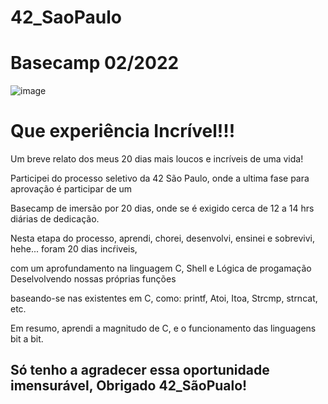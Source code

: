 # 42_SaoPaulo
# Basecamp 02/2022 

![image](https://user-images.githubusercontent.com/47953113/154799225-c3715c4a-600c-4a86-9df9-9b5d7d56441e.png)


<h1>Que experiência Incrível!!! </h1>

<p>Um breve relato dos meus 20 dias mais loucos e incríveis de uma vida! </p>
  <p>Participei do processo seletivo da 42 São Paulo, onde a ultima fase para aprovação é participar de um</p> 
  <p>Basecamp de imersão por 20 dias, onde se é exigido cerca de 12 a 14 hrs diárias de dedicação.
    
  <p>Nesta etapa do processo, aprendi, chorei, desenvolvi, ensinei e sobrevivi, hehe... foram 20 dias incŕiveis,
  <p>com um aprofundamento na linguagem C, Shell e Lógica de progamação Deselvolvendo nossas próprias funções
  <p>baseando-se nas existentes em C, como: printf, Atoi, Itoa, Strcmp, strncat, etc.
    
  <p>Em resumo, aprendi a magnitudo de C, e o funcionamento das linguagens bit a bit. 
  <h2>Só tenho a agradecer essa oportunidade imensurável, Obrigado 42_SãoPualo!<h2>
    
    
